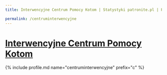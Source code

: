 ```yaml
---
title: Interwencyjne Centrum Pomocy Kotom | Statystyki patronite.pl | Patromierz

permalink: /centruminterwencyjne
---
```


# [Interwencyjne Centrum Pomocy Kotom](https://patronite.pl/centruminterwencyjne)

{% include profile.md name="centruminterwencyjne" prefix="c" %}
